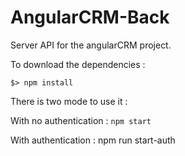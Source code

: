 # AngularCRM-Back

Server API for the angularCRM project.

To download the dependencies : 

```
$> npm install
```

There is two mode to use it : 

With no authentication : `npm start`

With authentication : npm run start-auth
